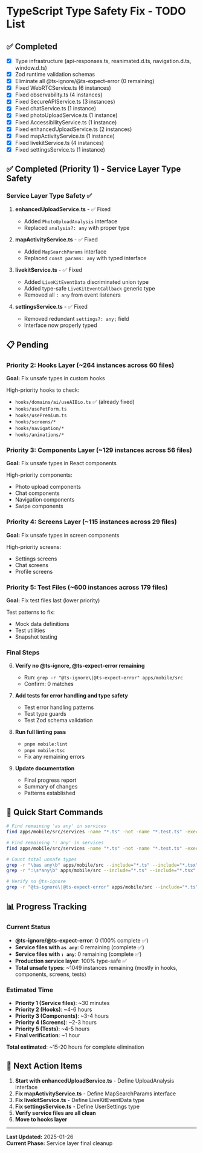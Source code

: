 # TypeScript Type Safety Fix - TODO List

## ✅ Completed

- [x] Type infrastructure (api-responses.ts, reanimated.d.ts, navigation.d.ts, window.d.ts)
- [x] Zod runtime validation schemas
- [x] Eliminate all @ts-ignore/@ts-expect-error (0 remaining)
- [x] Fixed WebRTCService.ts (6 instances)
- [x] Fixed observability.ts (4 instances)
- [x] Fixed SecureAPIService.ts (3 instances)
- [x] Fixed chatService.ts (1 instance)
- [x] Fixed photoUploadService.ts (1 instance)
- [x] Fixed AccessibilityService.ts (1 instance)
- [x] Fixed enhancedUploadService.ts (2 instances)
- [x] Fixed mapActivityService.ts (1 instance)
- [x] Fixed livekitService.ts (4 instances)
- [x] Fixed settingsService.ts (1 instance)

## ✅ Completed (Priority 1) - Service Layer Type Safety

### Service Layer Type Safety ✅

1. **enhancedUploadService.ts** - ✅ Fixed
   - Added `PhotoUploadAnalysis` interface
   - Replaced `analysis?: any` with proper type

2. **mapActivityService.ts** - ✅ Fixed
   - Added `MapSearchParams` interface
   - Replaced `const params: any` with typed interface

3. **livekitService.ts** - ✅ Fixed
   - Added `LiveKitEventData` discriminated union type
   - Added type-safe `LiveKitEventCallback` generic type
   - Removed all `: any` from event listeners

4. **settingsService.ts** - ✅ Fixed
   - Removed redundant `settings?: any;` field
   - Interface now properly typed

## 📋 Pending

### Priority 2: Hooks Layer (~264 instances across 60 files)
**Goal:** Fix unsafe types in custom hooks

High-priority hooks to check:
- `hooks/domains/ai/useAIBio.ts` ✅ (already fixed)
- `hooks/usePetForm.ts`
- `hooks/usePremium.ts`
- `hooks/screens/*`
- `hooks/navigation/*`
- `hooks/animations/*`

### Priority 3: Components Layer (~129 instances across 56 files)
**Goal:** Fix unsafe types in React components

High-priority components:
- Photo upload components
- Chat components
- Navigation components
- Swipe components

### Priority 4: Screens Layer (~115 instances across 29 files)
**Goal:** Fix unsafe types in screen components

High-priority screens:
- Settings screens
- Chat screens
- Profile screens

### Priority 5: Test Files (~600 instances across 179 files)
**Goal:** Fix test files last (lower priority)

Test patterns to fix:
- Mock data definitions
- Test utilities
- Snapshot testing

### Final Steps

6. **Verify no @ts-ignore, @ts-expect-error remaining**
   - Run: `grep -r "@ts-ignore\|@ts-expect-error" apps/mobile/src`
   - Confirm: 0 matches

7. **Add tests for error handling and type safety**
   - Test error handling patterns
   - Test type guards
   - Test Zod schema validation

8. **Run full linting pass**
   - `pnpm mobile:lint`
   - `pnpm mobile:tsc`
   - Fix any remaining errors

9. **Update documentation**
   - Final progress report
   - Summary of changes
   - Patterns established

## 🎯 Quick Start Commands

```bash
# Find remaining 'as any' in services
find apps/mobile/src/services -name "*.ts" -not -name "*.test.ts" -exec grep -l "\bas any\b" {} \;

# Find remaining ': any' in services
find apps/mobile/src/services -name "*.ts" -not -name "*.test.ts" -exec grep -l ":\s*any\b" {} \;

# Count total unsafe types
grep -r "\bas any\b" apps/mobile/src --include="*.ts" --include="*.tsx" | wc -l
grep -r ":\s*any\b" apps/mobile/src --include="*.ts" --include="*.tsx" | wc -l

# Verify no @ts-ignore
grep -r "@ts-ignore\|@ts-expect-error" apps/mobile/src --include="*.ts" --include="*.tsx"
```

## 📊 Progress Tracking

### Current Status
- **@ts-ignore/@ts-expect-error**: 0 (100% complete ✅)
- **Service files with `as any`**: 0 remaining (complete ✅)
- **Service files with `: any`**: 0 remaining (complete ✅)
- **Production service layer**: 100% type-safe ✅
- **Total unsafe types**: ~1049 instances remaining (mostly in hooks, components, screens, tests)

### Estimated Time
- **Priority 1 (Service files)**: ~30 minutes
- **Priority 2 (Hooks)**: ~4-6 hours
- **Priority 3 (Components)**: ~3-4 hours
- **Priority 4 (Screens)**: ~2-3 hours
- **Priority 5 (Tests)**: ~4-5 hours
- **Final verification**: ~1 hour

**Total estimated**: ~15-20 hours for complete elimination

## 🚀 Next Action Items

1. **Start with enhancedUploadService.ts** - Define UploadAnalysis interface
2. **Fix mapActivityService.ts** - Define MapSearchParams interface
3. **Fix livekitService.ts** - Define LiveKitEventData type
4. **Fix settingsService.ts** - Define UserSettings type
5. **Verify service files are all clean**
6. **Move to hooks layer**

---

**Last Updated:** 2025-01-26  
**Current Phase:** Service layer final cleanup

